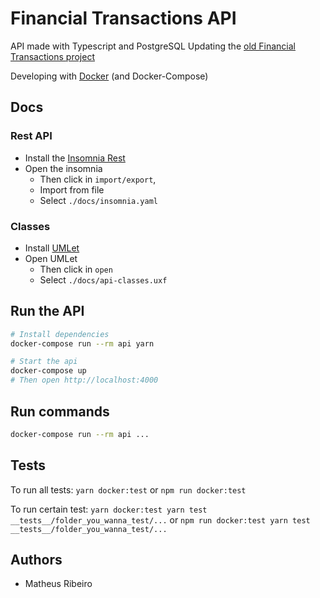 # Financial Transactions API

API made with Typescript and PostgreSQL
Updating the [old Financial Transactions project](https://github.com/matheus-rib/financialTransactions)

Developing with [Docker](https://www.docker.com) (and Docker-Compose)

## Docs
### Rest API
- Install the [Insomnia Rest](https://insomnia.rest/)
- Open the insomnia
  - Then click in `import/export`,
  - Import from file
  - Select `./docs/insomnia.yaml`

### Classes
- Install [UMLet](https://www.umlet.com)
- Open UMLet
  - Then click in `open`
  - Select `./docs/api-classes.uxf`

## Run the API
```bash
# Install dependencies
docker-compose run --rm api yarn

# Start the api
docker-compose up
# Then open http://localhost:4000
```

## Run commands

```bash
docker-compose run --rm api ...
```

## Tests
To run all tests: `yarn docker:test` or `npm run docker:test`

To run certain test: `yarn docker:test yarn test __tests__/folder_you_wanna_test/...` or `npm run docker:test yarn test __tests__/folder_you_wanna_test/...`

## Authors

- Matheus Ribeiro
